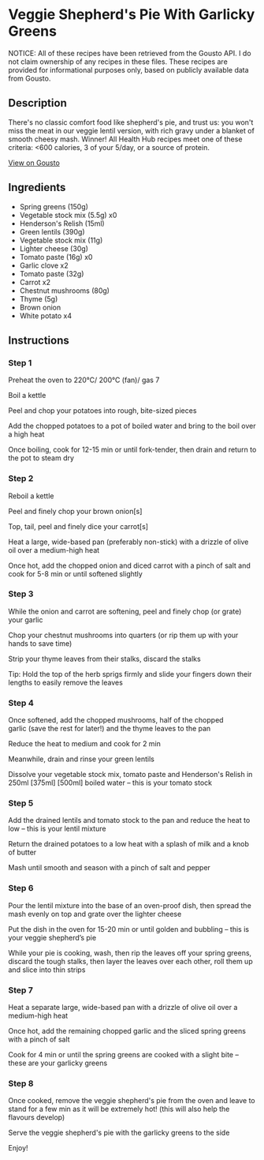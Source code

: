 # Veggie Shepherd's Pie With Garlicky Greens

NOTICE: All of these recipes have been retrieved from the Gousto API. I do not claim ownership of any recipes in these files. These recipes are provided for informational purposes only, based on publicly available data from Gousto.

## Description

There's no classic comfort food like shepherd's pie, and trust us: you won't miss the meat in our veggie lentil version, with rich gravy under a blanket of smooth cheesy mash. Winner! All Health Hub recipes meet one of these criteria: <600 calories, 3 of your 5/day, or a source of protein.

[View on Gousto](https://www.gousto.co.uk/recipes/cookbook/veggie-shepherds-pie)

## Ingredients

- Spring greens (150g)
- Vegetable stock mix (5.5g) x0
- Henderson's Relish (15ml)
- Green lentils (390g)
- Vegetable stock mix (11g)
- Lighter cheese (30g)
- Tomato paste (16g) x0
- Garlic clove x2
- Tomato paste (32g)
- Carrot x2
- Chestnut mushrooms (80g)
- Thyme (5g)
- Brown onion
- White potato x4

## Instructions


### Step 1

Preheat the oven to 220°C/ 200°C (fan)/ gas 7

Boil a kettle

Peel and chop your potatoes into rough, bite-sized pieces

Add the chopped potatoes to a pot of boiled water and bring to the boil over a high heat

Once boiling, cook for 12-15 min or until fork-tender, then drain and return to the pot to steam dry


### Step 2

Reboil a kettle

Peel and finely chop your brown onion[s]

Top, tail, peel and finely dice your carrot[s]

Heat a large, wide-based pan (preferably non-stick) with a drizzle of olive oil over a medium-high heat

Once hot, add the chopped onion and diced carrot with a pinch of salt and cook for 5-8 min or until softened slightly


### Step 3

While the onion and carrot are softening, peel and finely chop (or grate) your garlic

Chop your chestnut mushrooms into quarters (or rip them up with your hands to save time)

Strip your thyme leaves from their stalks, discard the stalks

Tip: Hold the top of the herb sprigs firmly and slide your fingers down their lengths to easily remove the leaves


### Step 4

Once softened, add the chopped mushrooms, half of the chopped garlic (save the rest for later!) and the thyme leaves to the pan

Reduce the heat to medium and cook for 2 min

Meanwhile, drain and rinse your green lentils

Dissolve your vegetable stock mix, tomato paste and Henderson's Relish in 250ml <span class="text-purple">[375ml]</span> <span class="text-danger">[500ml]</span> boiled water – this is your tomato stock


### Step 5

Add the drained lentils and tomato stock to the pan and reduce the heat to low – this is your lentil mixture

Return the drained potatoes to a low heat with a splash of milk and a knob of butter

Mash until smooth and season with a pinch of salt and pepper


### Step 6

Pour the lentil mixture into the base of an oven-proof dish, then spread the mash evenly on top and grate over the lighter cheese

Put the dish in the oven for 15-20 min or until golden and bubbling – this is your veggie shepherd’s pie

While your pie is cooking, wash, then rip the leaves off your spring greens, discard the tough stalks, then layer the leaves over each other, roll them up and slice into thin strips


### Step 7

Heat a separate large, wide-based pan with a drizzle of olive oil over a medium-high heat

Once hot, add the remaining chopped garlic and the sliced spring greens with a pinch of salt

Cook for 4 min or until the spring greens are cooked with a slight bite – these are your garlicky greens

### Step 8

Once cooked, remove the veggie shepherd's pie from the oven and leave to stand for a few min as it will be extremely hot! (this will also help the flavours develop)

Serve the veggie shepherd's pie with the garlicky greens to the side

Enjoy!

